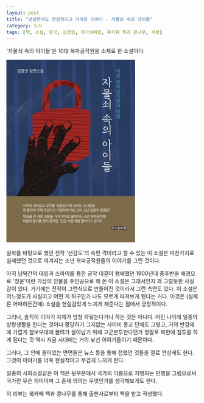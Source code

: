 ```yaml
---
layout: post
title: "낯설면서도 현실적이고 가까운 이야기 - 자물쇠 속의 아이들"
category: 도서
tags: [책, 소설, 한국, 김영권, 작가와비평, 북카페 책과 콩나무, 서평]
---
```


'자물쇠 속의 아이들'은
10대 북파공작원을 소재로 한 소설이다.

![표지](/images/book/children-in-the-lock-book-h480.jpg)

실화를 바탕으로 했던 전작 '선감도'의 속편 격이라고 할 수 있는 이 소설은
마찬가지로 실제했던 것으로 여겨지는 소년 북파공작원들의 이야기를 그린 것이다.

아직 남북간의 대립과 스파이를 통한 공작 대결이 팽배했던 1900년대 중후반을 배경으로
'청운'이란 가상의 인물을 주인공으로 해 쓴 이 소설은
그래서인지 꽤 그럴듯한 사실감이 있다.
거기에는 전작이 그런식으로 만들어진 것이라서 그런 측면도 있다.
이 소설은 어느정도가 사실이고 어떤 게 허구인가 나도 모르게 따져보게 된다는 거다.
이것은 (실제론 어떠하든간에) 소설을 현실감있게 느끼게 해준다는 점에서 긍정적이다.

그러나, 솔직히 이야기 자체가 엄청 와닿는다거나 하는 것은 아니다.
어린 나이에 일종의 방랑생활을 한다는 것이나
황당하기 그지없는 사이비 종교 단체도 그렇고,
거의 반강제에 가깝게 첨보부대에 끌려가 살아남기 위해 고군분투한다던가
정말로 북한에 침투를 하게 된다는 것 역시
지금 시대에는 거의 낯선 이야기들이기 때문이다.

그러나, 그 안에 들어있는 면면들은 뉴스 등을 통해 접했던 것들을 절로 연상케도 한다.
그것이 이야기를 더욱 현실적이고 무겁게 느끼게 한다.

일종의 사회소설같은 이 책은
뒷부분에서 국가의 이름으로 자행되는 만행을 그림으로써
국가란 무슨 의미이며 그 존재 의의는 무엇인가를 생각해보게도 한다.



<div class="im im-info">
이 리뷰는 북카페 책과 콩나무를 통해 출판사로부터 책을 받고 작성했다.
</div>
